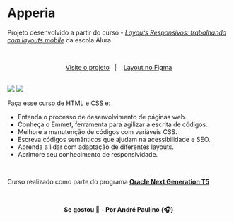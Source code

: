 # Apperia

Projeto desenvolvido a partir do curso - [*Layouts Responsivos: trabalhando com layouts mobile*](https://cursos.alura.com.br/course/mobile-responsivos-first-layouts) da escola Alura

<br>

<p align="center">
  <a href="apperia.vercel.app">Visite o projeto</a>&nbsp;&nbsp;&nbsp;|&nbsp;&nbsp;&nbsp;
  <a href="https://www.figma.com/file/FidBn9f7BoBCoEs19EzbUD/Apeperia-Mobile-First">Layout no Figma</a>
</p>

<br>

<img src="https://img.shields.io/badge/html5-%23E34F26.svg?style=for-the-badge&logo=html5&logoColor=white"/>
<img src="https://img.shields.io/badge/css3-%231572B6.svg?style=for-the-badge&logo=css3&logoColor=white"/>

Faça esse curso de HTML e CSS e:

* Entenda o processo de desenvolvimento de páginas web.
* Conheça o Emmet, ferramenta para agilizar a escrita de códigos.
* Melhore a manutenção de códigos com variáveis CSS.
* Escreva códigos semânticos que ajudam na acessibilidade e SEO.
* Aprenda a lidar com adaptação de diferentes layouts.
* Aprimore seu conhecimento de responsividade.

<br>

Curso realizado como parte do programa [**Oracle Next Generation T5**](https://www.oracle.com/br/education/oracle-next-education/)

<br>

<p align="center"><b>
Se gostou 🌟 - Por André Paulino {🎧}
</b></p>
